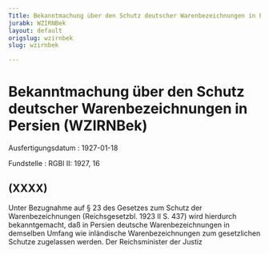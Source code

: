 ```yaml
---
Title: Bekanntmachung über den Schutz deutscher Warenbezeichnungen in Persien
jurabk: WZIRNBek
layout: default
origslug: wzirnbek
slug: wzirnbek

---
```


# Bekanntmachung über den Schutz deutscher Warenbezeichnungen in Persien (WZIRNBek)

Ausfertigungsdatum
:   1927-01-18

Fundstelle
:   RGBl II: 1927, 16



## (XXXX)

Unter Bezugnahme auf § 23 des Gesetzes zum Schutz der Warenbezeichnungen (Reichsgesetzbl. 1923 II S. 437) wird hierdurch bekanntgemacht, daß in Persien deutsche Warenbezeichnungen in demselben Umfang wie inländische Warenbezeichnungen zum gesetzlichen Schutze zugelassen werden.
Der Reichsminister der Justiz

